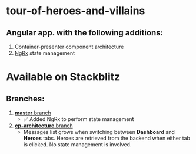 # tour-of-heroes-and-villains
## Angular app. with the following additions:
1.  Container-presenter component architecture 
2.  [NgRx](https://github.com/ngrx/platform) state management

# Available on Stackblitz
## Branches:
1.  [**master** branch](https://stackblitz.com/github/KunalChoudhary521/tour-of-heroes-and-villains)
    -  :white_check_mark: Added NgRx to perform state management
2.  [**cp-architecture** branch](https://stackblitz.com/github/KunalChoudhary521/tour-of-heroes-and-villains/tree/cp-architecture)
    -  Messages list grows when switching between **Dashboard** and **Heroes** tabs. Heroes are retrieved from the backend when either tab is clicked. No state management is involved.
